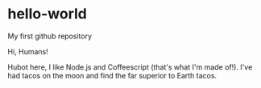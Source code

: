# hello-world
My first github repository


Hi, Humans!


Hubot here, I like Node.js and Coffeescript (that's what I'm made of!).
I've had tacos on the moon and find the far superior to Earth tacos.
